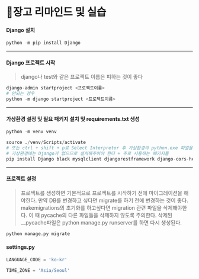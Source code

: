 # 🍕장고 리마인드 및 실습

#### Django 설치

```java
python -m pip install Django
```

------

#### Django 프로젝트 시작

> django나 test와 같은 프로젝트 이름은 피하는 것이 좋다

```python
django-admin startproject <프로젝트이름>
# 안되는 경우
python -m django startproject <프로젝트이름>
```

---

#### 가상환경 설정 및 필요 패키지 설치 및 requirements.txt 생성

```python
python -m venv venv

source ./venv/Scripts/activate
# 또는 ctrl + shift + p로 Select Interpretor 후 가상환경의 python.exe 파일을 찾아 선택
# 가상환경에는 Django가 없으므로 설치해주어야 한다 + 주로 사용하는 패키지들
pip install Django black mysqlclient djangorestframework django-cors-headers djangorestframework-simplejwt
```

---

#### 프로젝트 설정

>  프로젝트를 생성하면 기본적으로 프로젝트를 시작하기 전에 마이그레이션을 해야한다. 만약 DB를 변경하고 싶다면 migrate를 하기 전에 변경하는 것이 좋다. makemigrations의 초기화를 하고싶다면 migration 관련 파일을 삭제해야한다. 이 때 pycache의 다른 파일들을 삭제하지 않도록 주의한다. 삭제된 __pycache파일은 python manage.py runserver를 하면 다시 생성된다.

```python
python manage.py migrate
```

#### settings.py

```python
LANGUAGE_CODE = 'ko-kr'

TIME_ZONE = 'Asia/Seoul'
```

